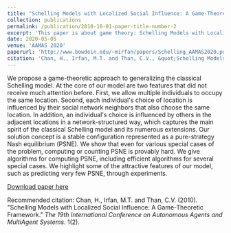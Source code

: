 ```yaml
---
title: "Schelling Models with Localized Social Influence: A Game-Theoretic Framework"
collection: publications
permalink: /publication/2010-10-01-paper-title-number-2
excerpt: 'This paper is about game theory: Schelling Models with Localized Social Influence.'
date: 2020-05-05
venue: 'AAMAS 2020'
paperurl: 'http://www.bowdoin.edu/~mirfan/papers/Schelling_AAMAS2020.pdf'
citation: 'Chan, H., Irfan, M.T. and Than, C.V., &quot;Schelling Models with Localized Social Influence: A Game-Theoretic Framework.&quot; <i>The 19th International Conference on Autonomous Agents and MultiAgent Systems</i>. 1(2).'
---
```

We propose a game-theoretic approach to generalizing the classical Schelling model. At the core of our model are two features that did not receive much attention before. First, we allow multiple individuals to occupy the same location. Second, each individual's choice of location is influenced by their social network neighbors that also choose the same location. In addition, an individual's choice is influenced by others in the adjacent locations in a network-structured way, which captures the main spirit of the classical Schelling model and its numerous extensions. Our solution concept is a stable configuration represented as a pure-strategy Nash equilibrium (PSNE). We show that even for various special cases of the problem, computing or counting PSNE is provably hard. We give algorithms for computing PSNE, including efficient algorithms for several special cases. We highlight some of the attractive features of our model, such as predicting very few PSNE, through experiments.

[Download paper here](http://www.ifaamas.org/Proceedings/aamas2020/pdfs/p240.pdf)

Recommended citation: Chan, H., Irfan, M.T. and Than, C.V. (2010). "Schelling Models with Localized Social Influence: A Game-Theoretic Framework." <i>The 19th International Conference on Autonomous Agents and MultiAgent Systems</i>. 1(2).
